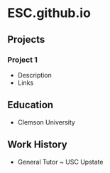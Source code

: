 # ESC.github.io

## Projects
### Project 1
- Description
- Links

## Education
- Clemson University

## Work History
- General Tutor ~ USC Upstate
